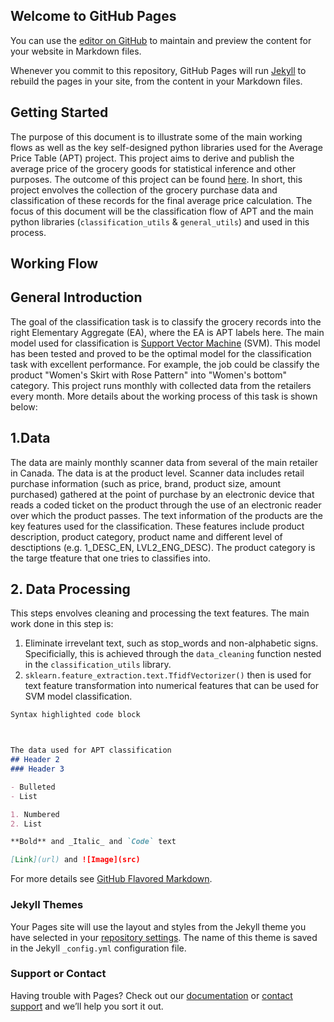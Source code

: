 ## Welcome to GitHub Pages

You can use the [editor on GitHub](https://github.com/danma9023/danma.github.io/edit/main/README.md) to maintain and preview the content for your website in Markdown files.

Whenever you commit to this repository, GitHub Pages will run [Jekyll](https://jekyllrb.com/) to rebuild the pages in your site, from the content in your Markdown files.

## Getting Started

The purpose of this document is to illustrate some of the main working flows as well as the key self-designed python libraries used for the Average Price Table (APT) project. This project aims to derive and publish the average price of the grocery goods for statistical inference and other purposes. The outcome of this project can be found [here](https://www150.statcan.gc.ca/t1/tbl1/en/tv.action?pid=1810000201). In short, this project envolves the collection of the grocery purchase data and classification of these records for the final average price calculation. The focus of this document will be the classification flow of APT and the main python libraries (`classification_utils` \& `general_utils`) and used in this process. 

## Working Flow
## General Introduction
The goal of the classification task is to classify the grocery records into the right Elementary Aggregate (EA), where the EA is APT labels here. The main model used for classification is [Support Vector Machine](https://en.wikipedia.org/wiki/Support_vector_machine) (SVM). This model has been tested and proved to be the optimal model for the classification task with excellent performance. For example, the job could be classify the product "Women's Skirt with Rose Pattern" into "Women's bottom" category. This project runs monthly with collected data from the retailers every month. More details about the working process of this task is shown below:

## 1.Data 
The data are mainly monthly scanner data from several of the main retailer in Canada. The data is at the product level. Scanner data includes retail purchase information (such as price, brand, product size, amount purchased) gathered at the point of purchase by an electronic device that reads a coded ticket on the product through the use of an electronic reader over which the product passes. The text information of the products are the key features used for the classification. These features include product description, product category, product name and different level of desctiptions (e.g. 1_DESC_EN, LVL2_ENG_DESC). The product category is the targe tfeature that one tries to classifies into. 

## 2. Data Processing
This steps envolves cleaning and processing the text features. The main work done in this step is:
1. Eliminate irrevelant text, such as stop_words and non-alphabetic signs. Specificially, this is achieved through the `data_cleaning` function nested in the `classification_utils` library. 
2. `sklearn.feature_extraction.text.TfidfVectorizer()` then is used for text feature transformation into numerical features that can be used for SVM model classification.

```markdown
Syntax highlighted code block



The data used for APT classification 
## Header 2
### Header 3

- Bulleted
- List

1. Numbered
2. List

**Bold** and _Italic_ and `Code` text

[Link](url) and ![Image](src)
```

For more details see [GitHub Flavored Markdown](https://guides.github.com/features/mastering-markdown/).

### Jekyll Themes

Your Pages site will use the layout and styles from the Jekyll theme you have selected in your [repository settings](https://github.com/danma9023/danma.github.io/settings). The name of this theme is saved in the Jekyll `_config.yml` configuration file.

### Support or Contact

Having trouble with Pages? Check out our [documentation](https://docs.github.com/categories/github-pages-basics/) or [contact support](https://github.com/contact) and we’ll help you sort it out.
